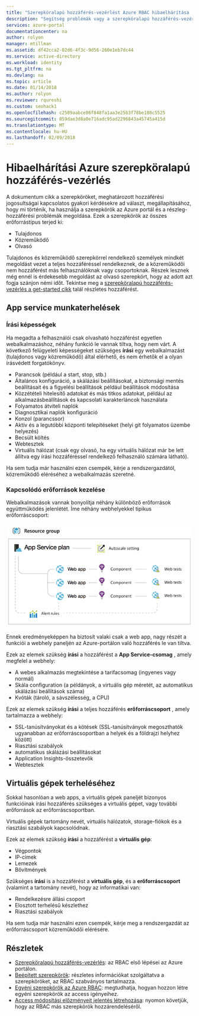 ```yaml
---
title: "Szerepköralapú hozzáférés-vezérlést Azure RBAC hibaelhárítása |} Microsoft Docs"
description: "Segítség problémák vagy a szerepköralapú hozzáférés-vezérlés erőforrások kapcsolatos kérdésekre."
services: azure-portal
documentationcenter: na
author: rolyon
manager: mtillman
ms.assetid: df42cca2-02d6-4f3c-9d56-260e1eb7dc44
ms.service: active-directory
ms.workload: identity
ms.tgt_pltfrm: na
ms.devlang: na
ms.topic: article
ms.date: 01/14/2018
ms.author: rolyon
ms.reviewer: rqureshi
ms.custom: seohack1
ms.openlocfilehash: c2589aabce86f848fa1aa3e25b3f78be180c5525
ms.sourcegitcommit: 059dae3d8a0e716adc95ad2296843a45745a415d
ms.translationtype: MT
ms.contentlocale: hu-HU
ms.lasthandoff: 02/09/2018
---
```

# <a name="troubleshooting-azure-role-based-access-control"></a>Hibaelhárítási Azure szerepköralapú hozzáférés-vezérlés 

A dokumentum cikk a szerepköröket, meghatározott hozzáférési jogosultságai kapcsolatos gyakori kérdésekre ad választ, megállapításához, hogy mi történik, ha használja a szerepkörök az Azure portál és a részleg-hozzáférési problémák megoldása. Ezek a szerepkörök az összes erőforrástípus terjed ki:

* Tulajdonos  
* Közreműködő  
* Olvasó  

Tulajdonos és közreműködő szerepkörrel rendelkező személyek mindkét megoldást vezet a teljes hozzáféréssel rendelkeznek, de a közreműködői nem hozzáférést más felhasználóknak vagy csoportoknak. Részek lesznek még ennél is érdekesebb megoldást az olvasó szerepkört, hogy az adott azt fogja szánjon némi időt. Tekintse meg a [szerepköralapú hozzáférés-vezérlés a get-started cikk](role-based-access-control-configure.md) talál részletes hozzáférést.

## <a name="app-service-workloads"></a>App service munkaterhelések
### <a name="write-access-capabilities"></a>Írási képességek
Ha megadta a felhasználói csak olvasható hozzáférést egyetlen webalkalmazáshoz, néhány funkció le vannak tiltva, hogy nem várt. A következő felügyeleti képességeket szükséges **írási** egy webalkalmazást (tulajdonos vagy közreműködő) által elérhető, és nem érhetők el a olyan írásvédett forgatókönyv.

* Parancsok (például a start, stop, stb.)
* Általános konfiguráció, a skálázási beállításokat, a biztonsági mentés beállításait és a figyelési beállítások például beállítások módosítása
* Közzétételi hitelesítő adatokat és más titkos adatokat, például az alkalmazásbeállítások és kapcsolati karakterláncok használata
* Folyamatos átviteli naplók
* Diagnosztikai naplók konfiguráció
* Konzol (parancssor)
* Aktív és a legutóbbi központi telepítéseket (helyi git folyamatos üzembe helyezés)
* Becsült költés
* Webtesztek
* Virtuális hálózat (csak egy olvasó, ha egy virtuális hálózat már be lett állítva egy írási hozzáféréssel rendelkező felhasználó számára látható).

Ha sem tudja már használni ezen csempék, kérje a rendszergazdától, közreműködő eléréséhez a webalkalmazás szeretné.

### <a name="dealing-with-related-resources"></a>Kapcsolódó erőforrások kezelése
Webalkalmazások vannak bonyolítja néhány különböző erőforrások együttműködés jelenlétét. Íme néhány webhelyekkel tipikus erőforráscsoport:

![Webes alkalmazás erőforráscsoport](./media/role-based-access-control-troubleshooting/website-resource-model.png)

Ennek eredményeképpen ha biztosít valaki csak a web app, nagy részét a funkciói a webhely paneljén az Azure-portálon való hozzáférés le van tiltva.

Ezek az elemek szükség **írási** a hozzáférést a **App Service-csomag** , amely megfelel a webhely:  

* A webes alkalmazás megtekintése a tarifacsomag (ingyenes vagy normál)  
* Skála configuration (a példányok, a virtuális gép méretét, az automatikus skálázási beállítások száma)  
* Kvóták (tároló, a sávszélesség, a CPU)  

Ezek az elemek szükség **írási** a teljes hozzáférés **erőforráscsoport** , amely tartalmazza a webhely:  

* SSL-tanúsítványokat és a kötések (SSL-tanúsítványok megoszthatók ugyanabban az erőforráscsoportban a helyek és a földrajzi helyhez között)  
* Riasztási szabályok  
* automatikus skálázási beállításokat  
* Application Insights-összetevők  
* Webtesztek  

## <a name="virtual-machine-workloads"></a>Virtuális gépek terheléséhez
Sokkal hasonlóan a web apps, a virtuális gépek paneljét bizonyos funkcióinak írási hozzáférés szükséges a virtuális gépet, vagy további erőforrások az erőforráscsoportban.

Virtuális gépek tartomány nevét, virtuális hálózatok, storage-fiókok és a riasztási szabályok kapcsolódnak.

Ezek az elemek szükség **írási** a hozzáférést a **virtuális gép**:

* Végpontok  
* IP-címek  
* Lemezek  
* Bővítmények  

Szükséges **írási** is a hozzáférést a **virtuális gép**, és a **erőforráscsoport** (valamint a tartomány nevét), hogy az informatikai van:  

* Rendelkezésre állási csoport  
* Elosztott terhelésű készlethez  
* Riasztási szabályok  

Ha sem tudja már használni ezen csempék, kérje meg a rendszergazdát az erőforráscsoport közreműködői elérésére.

## <a name="see-more"></a>Részletek
* [Szerepköralapú hozzáférés-vezérlés](role-based-access-control-configure.md): az RBAC első lépései az Azure portálon.
* [Beépített szerepkörök](role-based-access-built-in-roles.md): részletes információkat szolgáltatva a szerepköröket, az RBAC szabványos tartalmazza.
* [Egyéni szerepkörök az Azure RBAC](role-based-access-control-custom-roles.md): megtudhatja, hogyan hozzon létre egyéni szerepkörök az access igényeihez.
* [Access módosítási előzményeit jelentés létrehozása](role-based-access-control-access-change-history-report.md): nyomon követjük, hogy az RBAC más szerepkörök hozzárendeléséről.

